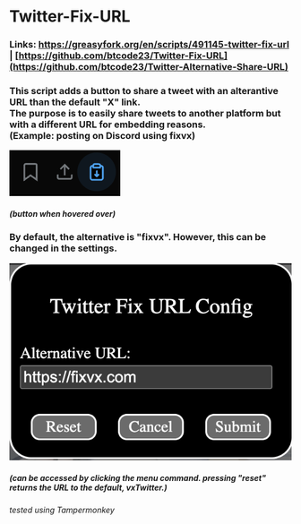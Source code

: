 # Twitter-Fix-URL
### Links: https://greasyfork.org/en/scripts/491145-twitter-fix-url | [https://github.com/btcode23/Twitter-Fix-URL](https://github.com/btcode23/Twitter-Alternative-Share-URL)</br>

### This script adds a button to share a tweet with an alterantive URL than the default "X" link.</br>The purpose is to easily share tweets to another platform but with a different URL for embedding reasons.</br>(Example: posting on Discord using fixvx)
![alt text](https://raw.githubusercontent.com/btcode23/Twitter-Fix-URL/main/button-screenshot.png)
##### (button when hovered over)
### By default, the alternative is "fixvx". However, this can be changed in the settings.
![alt text](https://raw.githubusercontent.com/btcode23/Twitter-Fix-URL/main/config-screenshot.png)
##### (can be accessed by clicking the menu command. pressing "reset" returns the URL to the default, vxTwitter.)
###### tested using Tampermonkey
